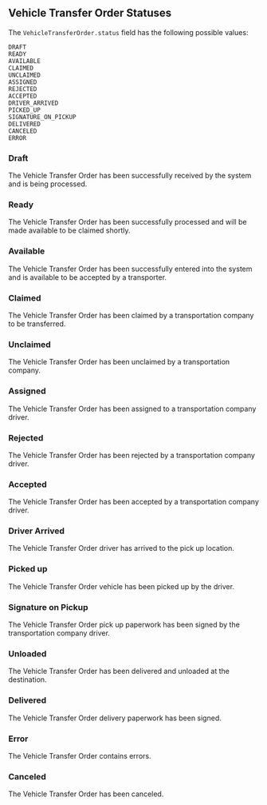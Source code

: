 ## Vehicle Transfer Order Statuses

The `VehicleTransferOrder.status` field has the following possible values:
```
DRAFT
READY
AVAILABLE
CLAIMED
UNCLAIMED
ASSIGNED
REJECTED
ACCEPTED
DRIVER_ARRIVED
PICKED_UP
SIGNATURE_ON_PICKUP
DELIVERED
CANCELED
ERROR
```

### Draft
The Vehicle Transfer Order has been successfully received by the system and is being processed.

### Ready
The Vehicle Transfer Order has been successfully processed and will be made available to be claimed shortly.

### Available
The Vehicle Transfer Order has been successfully entered into the system and is available to be accepted by a
 transporter.

### Claimed
The Vehicle Transfer Order has been claimed by a transportation company to be transferred.

### Unclaimed
The Vehicle Transfer Order has been unclaimed by a transportation company.

### Assigned
The Vehicle Transfer Order has been assigned to a transportation company driver.

### Rejected
The Vehicle Transfer Order has been rejected by a transportation company driver.

### Accepted
The Vehicle Transfer Order has been accepted by a transportation company driver.

### Driver Arrived
The Vehicle Transfer Order driver has arrived to the pick up location.

### Picked up
The Vehicle Transfer Order vehicle has been picked up by the driver.

### Signature on Pickup
The Vehicle Transfer Order pick up paperwork has been signed by the transportation company driver.

### Unloaded
The Vehicle Transfer Order has been delivered and unloaded at the destination.

### Delivered
The Vehicle Transfer Order delivery paperwork has been signed.

### Error
The Vehicle Transfer Order contains errors.

### Canceled
The Vehicle Transfer Order has been canceled.
